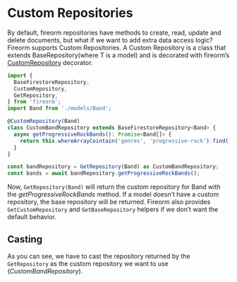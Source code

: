 # Custom Repositories

By default, fireorm repositories have methods to create, read, update and delete documents, but what if we want to add extra data access logic? Fireorm supports Custom Repositories. A Custom Repository is a class that extends BaseRepository<T>(where T is a model) and is decorated with fireorm’s [CustomRepository](API.md#CustomRepositoryDecorator) decorator.

```typescript
import {
  BaseFirestoreRepository,
  CustomRepository,
  GetRepository,
} from 'fireorm';
import Band from './models/Band';

@CustomRepository(Band)
class CustomBandRepository extends BaseFirestoreRepository<Band> {
  async getProgressiveRockBands(): Promise<Band[]> {
    return this.whereArrayCointain('genres', 'progressive-rock').find();
  }
}

const bandRepository = GetRepository(Band) as CustomBandRepository;
const bands = await bandRepository.getProgressiveRockBands();
```

Now, `GetRepository(Band)` will return the custom repository for Band with the _getProgressiveRockBands_ method. If a model doesn’t have a custom repository, the base repository will be returned. Fireorm also provides `GetCustomRepository` and `GetBaseRepository` helpers if we don’t want the default behavior.

## Casting

As you can see, we have to cast the repository returned by the `GetRepository` as the custom repository we want to use (_CustomBandRepository_).
